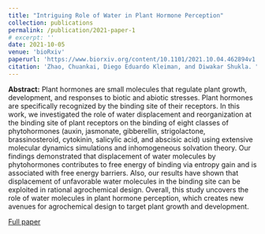 ```yaml
---
title: "Intriguing Role of Water in Plant Hormone Perception"
collection: publications
permalink: /publication/2021-paper-1
# excerpt: ''
date: 2021-10-05
venue: 'bioRxiv'
paperurl: 'https://www.biorxiv.org/content/10.1101/2021.10.04.462894v1.full'
citation: 'Zhao, Chuankai, Diego Eduardo Kleiman, and Diwakar Shukla. "Intriguing Role of Water in Plant Hormone Perception." bioRxiv (2021).'
---
```

**Abstract:** Plant hormones are small molecules that regulate plant growth, development, and responses to biotic and abiotic stresses. Plant hormones are specifically recognized by the binding site of their receptors. In this work, we investigated the role of water displacement and reorganization at the binding site of plant receptors on the binding of eight classes of phytohormones (auxin, jasmonate, gibberellin, strigolactone, brassinosteroid, cytokinin, salicylic acid, and abscisic acid) using extensive molecular dynamics simulations and inhomogeneous solvation theory. Our findings demonstrated that displacement of water molecules by phytohormones contributes to free energy of binding via entropy gain and is associated with free energy barriers. Also, our results have shown that displacement of unfavorable water molecules in the binding site can be exploited in rational agrochemical design. Overall, this study uncovers the role of water molecules in plant hormone perception, which creates new avenues for agrochemical design to target plant growth and development.

[Full paper](https://www.biorxiv.org/content/10.1101/2021.10.04.462894v1.full)
